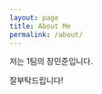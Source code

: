 ```yaml
---
layout: page
title: About Me
permalink: /about/
---
```


저는 1팀의 장민준입니다. 

잘부탁드립니다!

[^1]: 프로그래밍에는 어느정도 관심을 가져본 적은 있으나, 제대로 뭔가를 만들어본적이 없습니다.
